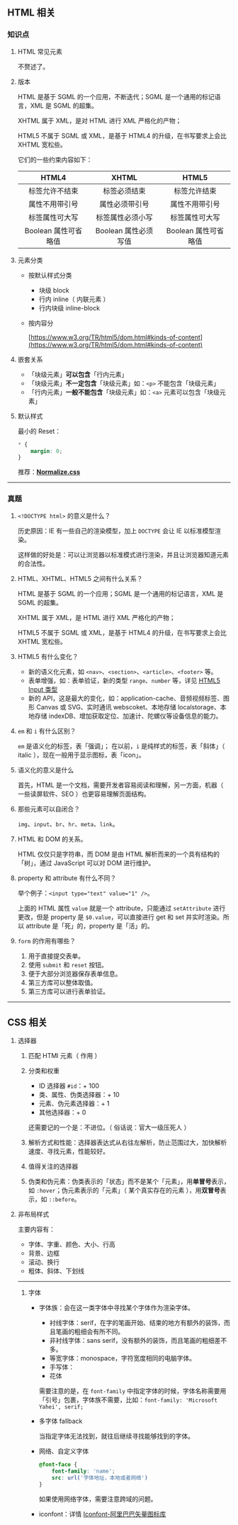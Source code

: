 ## HTML 相关

### 知识点

1. HTML 常见元素

    不赘述了。

2. 版本

    HTML 是基于 SGML 的一个应用，不断迭代；SGML 是一个通用的标记语言，XML 是 SGML 的超集。

    XHTML 属于 XML，是对 HTML 进行 XML 严格化的产物；

    HTML5 不属于 SGML 或 XML，是基于 HTML4 的升级，在书写要求上会比 XHTML 宽松些。

    它们的一些约束内容如下：

    |        HTML4         |        XHTML         |        HTML5         |
    | :------------------: | :------------------: | :------------------: |
    |    标签允许不结束    |     标签必须结束     |     标签允许结束     |
    |    属性不用带引号    |    属性必须带引号    |    属性不用带引号    |
    |    标签属性可大写    |   标签属性必须小写   |    标签属性可大写    |
    | Boolean 属性可省略值 | Boolean 属性必须写值 | Boolean 属性可省略值 |

3. 元素分类

    - 按默认样式分类
        - 块级 block
        - 行内 inline（ 内联元素 ）
        - 行内块级 inline-block
    - 按内容分
        
        [https://www.w3.org/TR/html5/dom.html#kinds-of-content](https://www.w3.org/TR/html5/dom.html#kinds-of-content)

4. 嵌套关系

    - 「块级元素」**可以包含**「行内元素」
    - 「块级元素」**不一定包含**「块级元素」如：`<p>` 不能包含「块级元素」
    - 「行内元素」**一般不能包含**「块级元素」如：`<a>` 元素可以包含「块级元素」

5. 默认样式

    最小的 Reset：

    ```css
    * {
        margin: 0;
    }
    ```

    推荐：[**Normalize.css**](https://necolas.github.io/normalize.css/)

---

### 真题

1.  `<!DOCTYPE html>` 的意义是什么？

    历史原因：IE 有一些自己的渲染模型，加上 `DOCTYPE` 会让 IE 以标准模型渲染。

    这样做的好处是：可以让浏览器以标准模式进行渲染，并且让浏览器知道元素的合法性。

2.  HTML、XHTML、HTML5 之间有什么关系？

    HTML 是基于 SGML 的一个应用；SGML 是一个通用的标记语言，XML 是 SGML 的超集。

    XHTML 属于 XML，是 HTML 进行 XML 严格化的产物；

    HTML5 不属于 SGML 或 XML，是基于 HTML4 的升级，在书写要求上会比 XHTML 宽松些。

3.  HTML5 有什么变化？

    - 新的语义化元素，如 `<nav>`、`<section>`、`<article>`、`<footer>` 等。
    - 表单增强，如：表单验证，新的类型 `range`、`number` 等，详见 [HTML5 Input 类型](http://www.w3school.com.cn/html5/html_5_form_input_types.asp)
    - 新的 API，这是最大的变化，如：application-cache、音频视频标签、图形 Canvas 或 SVG、实时通讯 webscoket、本地存储 localstorage、本地存储 indexDB、增加获取定位、加速计、陀螺仪等设备信息的能力。

4. `em` 和 `i` 有什么区别？

    `em` 是语义化的标签，表「强调」；
    在以前，`i` 是纯样式的标签，表「斜体」（ italic ），现在一般用于显示图标，表「icon」。

5. 语义化的意义是什么

    首先，HTML 是一个文档，需要开发者容易阅读和理解，另一方面，机器（ 一些读屏软件、SEO ）也更容易理解页面结构。

6. 那些元素可以自闭合？

    `img`、`input`、`br`、`hr`、`meta`、`link`。

7. HTML 和 DOM 的关系。

    HTML 仅仅只是字符串，而 DOM 是由 HTML 解析而来的一个具有结构的「树」，通过 JavaScript 可以对 DOM 进行维护。

8. property 和 attribute 有什么不同？

    举个例子：`<input type="text" value="1" />`。

    上面的 HTML 属性 `value` 就是一个 attribute，只能通过 `setAttribute` 进行更改，但是 property 是 `$0.value`，可以直接进行 get 和 set 并实时渲染。所以 attribute 是「死」的，property 是「活」的。

9. `form` 的作用有哪些？

    1. 用于直接提交表单。
    2. 使用 `submit` 和 `reset` 按钮。
    3. 便于大部分浏览器保存表单信息。
    4. 第三方库可以整体取值。
    5. 第三方库可以进行表单验证。

---

## CSS 相关

1. 选择器

    1. 匹配 HTMl 元素（ 作用 ）
    2. 分类和权重

        - ID 选择器 `#id`：+ 100
        - 类、属性、伪类选择器：+ 10
        - 元素、伪元素选择器：+ 1
        - 其他选择器：+ 0

        还需要记的一个是：不进位。（ 俗话说：官大一级压死人 ）

    3. 解析方式和性能：选择器表达式从右往左解析，防止范围过大，加快解析速度、寻找元素，性能较好。
    4. 值得关注的选择器
    5. 伪类和伪元素：伪类表示的「状态」而不是某个「元素」，用**单冒号**表示，如 `:hover`；伪元素表示的「元素」（ 某个真实存在的元素 ），用**双冒号**表示，如 `::before`。

2. 非布局样式

    主要内容有：

    - 字体、字重、颜色、大小、行高
    - 背景、边框
    - 滚动、换行
    - 粗体、斜体、下划线

    ---

    1. 字体

        - 字体族：会在这一类字体中寻找某个字体作为渲染字体。

            - 衬线字体：serif，在字的笔画开始、结束的地方有额外的装饰，而且笔画的粗细会有所不同。
            - 非衬线字体：sans serif，没有额外的装饰，而且笔画的粗细差不多。
            - 等宽字体：monospace，字符宽度相同的电脑字体。
            - 手写体：
            - 花体

            需要注意的是，在 `font-family` 中指定字体的时候，字体名称需要用「引号」包裹，字体族不需要，比如：`font-family: 'Microsoft Yahei', serif;`

        - 多字体 fallback

            当指定字体无法找到，就往后继续寻找能够找到的字体。

        - 网络、自定义字体

            ```css
            @font-face {
                font-family: 'name';
                src: url('字体地址，本地或者网络')
            }
            ```

            如果使用网络字体，需要注意跨域的问题。

        - iconfont：详情 [Iconfont-阿里巴巴矢量图标库](http://www.iconfont.cn/)

